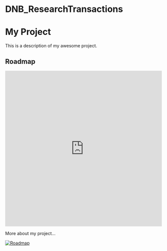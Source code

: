 # DNB_ResearchTransactions


# My Project

This is a description of my awesome project.

## Roadmap

<iframe src="https://roadmap.sh/r/embed?id=67781cff70129741a8113f8d" width="100%" height="500px" frameBorder="0"></iframe>

More about my project...

[![Roadmap](https://roadmap.sh/r/id/67781cff70129741a8113f8d)](https://roadmap.sh/r/embed?id=67781cff70129741a8113f8d)

